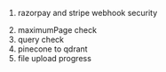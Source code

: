 1. razorpay and stripe webhook security
<!-- 2. we only check user.isStripe not user.isRazorpay in upload controller -->
<!-- 3. cancel subscription for razorpay -->
2. maximumPage check
3. query check
4. pinecone to qdrant
5. file upload progress